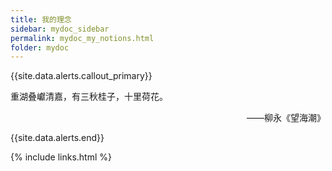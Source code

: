 ```yaml
---
title: 我的理念
sidebar: mydoc_sidebar
permalink: mydoc_my_notions.html
folder: mydoc
---
```



{{site.data.alerts.callout_primary}}
<p>重湖叠巘清嘉，有三秋桂子，十里荷花。</p>
<p align="right">——柳永《望海潮》</p>
{{site.data.alerts.end}}





{% include links.html %}